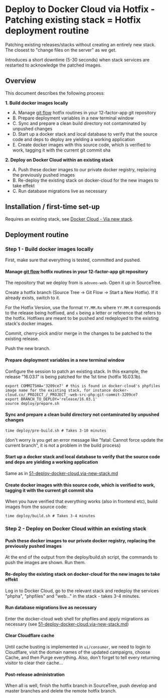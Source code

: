Deploy to Docker Cloud via Hotfix - Patching existing stack = Hotfix deployment routine
=======================================================================================

Patching existing releases/stacks without creating an entirely new stack. The closest to "change files on the server" as we get.

Introduces a short downtime (5-30 seconds) when stack services are restarted to acknowledge the patched images.

## Overview

This document describes the following process:

**1. Build docker images locally**

* A. Manage [git flow](http://nvie.com/posts/a-successful-git-branching-model/) hotfix routines in your 12-factor-app git repository
* B. Prepare deployment variables in a new terminal window
* C. Sync and prepare a clean build directory not contaminated by unpushed changes
* D. Start up a docker stack and local database to verify that the source code and deps to deploy are yielding a working application
* E. Create docker images with this source code, which is verified to work, tagging it with the current git commit sha

**2. Deploy on Docker Cloud within an existing stack**

* A. Push these docker images to our private docker registry, replacing the previously pushed images
* B. Re-deploy the existing stack on docker-cloud for the new images to take effekt
* C. Run database migrations live as necessary

## Installation / first-time set-up

Requires an existing stack, see [Docker Cloud - Via new stack](51-deploy-docker-cloud.via-new-stack.md).

## Deployment routine

### Step 1 - Build docker images locally

First, make sure that everything is tested, committed and pushed. 

#### Manage [git flow](http://nvie.com/posts/a-successful-git-branching-model/) hotfix routines in your 12-factor-app git repository

The repository that we deploy from is `adoveo-web`. Open it up in SourceTree.

Create a hotfix branch (Source Tree -> Git Flow -> Start a New Hotfix). If it already exists, switch to it. 

For the Hotfix Version, use the format `YY.MM.Rx` where `YY.MM.R` corresponds to the release being hotfixed, and `x` being a letter or reference that refers to the hotfix. Hotfixes are meant to be pushed and redeployed to the existing stack's docker images. 

Commit, cherry-pick and/or merge in the changes to be patched to the existing release.

Push the new branch. 

#### Prepare deployment variables in a new terminal window

Configure the session to patch an existing stack. In this example, the release "16.03.1" is being patched for the 1st time (hotfix 16.03.1b).

    export COMMITSHA='3209ce7' # this is found in docker-cloud's phpfiles image name for the existing stack, for instance docker-cloud.co/_PROJECT_/_PROJECT_-web-src-php:git-commit-3209ce7
    export BRANCH_TO_DEPLOY='release/16.03.1'
    source deploy/prepare.sh

#### Sync and prepare a clean build directory not contaminated by unpushed changes 

    time deploy/pre-build.sh # Takes 3-10 minutes

(don't worry is you get an error message like "fatal: Cannot force update the current branch", it is not a problem in the build process)

#### Start up a docker stack and local database to verify that the source code and deps are yielding a working application

Same as in [51-deploy-docker-cloud.via-new-stack.md](51-deploy-docker-cloud.via-new-stack.md)

#### Create docker images with this source code, which is verified to work, tagging it with the current git commit sha

When you have verified that everything works (also in frontend etc), build images from the source code:

    time deploy/build.sh # Takes 3-4 minutes

### Step 2 - Deploy on Docker Cloud within an existing stack

#### Push these docker images to our private docker registry, replacing the previously pushed images

At the end of the output from the deploy/build.sh script, the commands to push the images are shown. Run them. 

#### Re-deploy the existing stack on docker-cloud for the new images to take effekt

Log in to Docker Cloud, go to the relevant stack and redeploy the services "phpha", "phpfiles" and "web..." in the stack - takes 3-4 minutes.

#### Run database migrations live as necessary

Enter the docker-cloud web shell for phpfiles and apply migrations as necessary (see [51-deploy-docker-cloud.via-new-stack.md](51-deploy-docker-cloud.via-new-stack.md))

#### Clear Cloudflare cache

Until cache busting is implemented in `ui/consumer`, we need to login to Cloudflare, visit the domain names of the updated campaigns, choose Cache, and then Purge everything. Also, don't forget to tell every returning visitor to clear their cache...

#### Post-release administration

When all is well, finish the hotfix branch in SourceTree, push develop and master branches and delete the remote hotfix branch.
